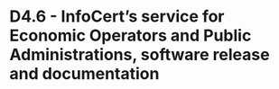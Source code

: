 # D4.6 - InfoCert’s service for Economic Operators and Public Administrations, software release and documentation
